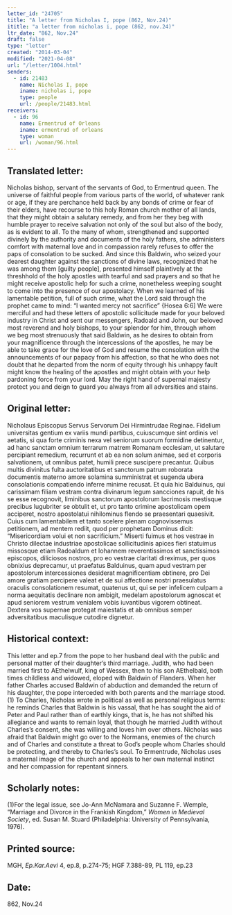```yaml
---
letter_id: "24705"
title: "A letter from Nicholas I, pope (862, Nov.24)"
ititle: "a letter from nicholas i, pope (862, nov.24)"
ltr_date: "862, Nov.24"
draft: false
type: "letter"
created: "2014-03-04"
modified: "2021-04-08"
url: "/letter/1004.html"
senders:
  - id: 21483
    name: Nicholas I, pope
    iname: nicholas i, pope
    type: people
    url: /people/21483.html
receivers:
  - id: 96
    name: Ermentrud of Orleans
    iname: ermentrud of orleans
    type: woman
    url: /woman/96.html
---
```

<h2> Translated letter:</h2><p>Nicholas bishop, servant of the servants of God, to Ermentrud queen. The universe of faithful people from various parts of the world, of whatever rank or age, if they are perchance held back by any bonds of crime or fear of their elders, have recourse to this holy Roman church mother of all lands, that they might obtain a salutary remedy, and from her they beg with humble prayer to receive salvation not only of the soul but also of the body, as is evident to all. To the many of whom, strengthened and supported divinely by the authority and documents of the holy fathers, she administers comfort with maternal love and in compassion rarely refuses to offer the paps of consolation to be sucked. And since this Baldwin, who seized your dearest daughter against the sanctions of divine laws, recognized that he was among them [guilty people], presented himself plaintively at the threshhold of the holy apostles with tearful and sad prayers and so that he might receive apostolic help for such a crime, nonetheless weeping sought to come into the presence of our apostolacy. When we learned of his lamentable petition, full of such crime, what the Lord said through the prophet came to mind: “I wanted mercy not sacrifice” {Hosea 6:6] We were merciful and had these letters of apostolic sollicitude made for your beloved industry in Christ and sent our messengers, Radoald and John, our beloved most reverend and holy bishops, to your splendor for him, through whom we beg most strenuously that said Baldwin, as he desires to obtain from your magnificence through the intercessions of the apostles, he may be able to take grace for the love of God and resume the consolation with the announcements of our papacy from his affection, so that he who does not doubt that he departed from the norm of equity through his unhappy fault might know the healing of the apostles and might obtain with your help pardoning force from your lord. May the right hand of supernal majesty protect you and deign to guard you always from all adversities and stains.</p><h2 class="mt-4"> Original letter:</h2>Nicholaus Episcopus Servus Servorum Dei Hirmintrudae Reginae.
Fidelium universitas gentium ex variis mundi partibus, cuiuscumque sint ordinis vel aetatis, si qua forte criminis nexa vel seniorum suorum formidine detinentur, ad hanc sanctam omnium terrarum matrem Romanam ecclesiam, ut salutare percipiant remedium, recurrunt et ab ea non solum animae, sed et corporis salvationem, ut omnibus patet, humili prece suscipere precantur.  Quibus multis divinitus fulta auctoritatibus et sanctorum patrum roborata documentis materno amore solamina sumministrat et sugenda ubera consolationis compatiendo inferre minime recusat.  Et quia hic Balduinus, qui carissimam filiam vestram contra divinarum legum sancciones rapuit, de his se esse recognovit, liminibus sanctorum apostolorum lacrimosis mestisque precibus lugubriter se obtulit et, ut pro tanto crimine apostolicam opem acciperet, nostro apostolatui nihilominus flendo se praesentari quaesivit.  Cuius cum lamentabilem et tanto scelere plenam cognovissemus petitionem, ad mentem rediit, quod per prophetam Dominus dicit:  “Misericordiam volui et non sacrificium.”  Miserti fuimus et hos vestrae in Christo dilectae industriae apostolicae sollicitudinis apices fieri statuimus missosque etiam Radoaldum et Iohannem reverentissimos et sanctissimos episcopos, diliciosos nostros, pro eo vestrae claritati direximus, per quos obnixius deprecamur, ut praefatus Balduinus, quam apud vestram per apostolorum intercessiones desiderat magnificentiam obtinere, pro Dei amore gratiam percipere valeat et de sui affectione nostri praesulatus oraculis consolationem resumat, quatenus ut, qui se per infelicem culpam a norma aequitatis declinare non ambigit, medelam apostolorum agnoscat et apud seniorem vestrum venialem vobis iuvantibus vigorem obtineat.  Dextera vos supernae protegat maiestatis et ab omnibus semper adversitatibus maculisque cutodire dignetur.
<h2 class="mt-4"> Historical context:</h2><p>This letter and ep.7 from the pope to her husband deal with the public and personal matter of their daughter’s third marriage. Judith, who had been married first to AEthelwulf, king of Wessex, then to his son AEthelbald, both times childless and widowed, eloped with Baldwin of Flanders. When her father Charles accused Baldwin of abduction and demanded the return of his daughter, the pope interceded with both parents and the marriage stood.(1) To Charles, Nicholas wrote in political as well as personal religious terms: he reminds Charles that Baldwin is his vassal, that he has sought the aid of Peter and Paul rather than of earthly kings, that is, he has not shifted his allegiance and wants to remain loyal, that though he married Judith without Charles’s consent, she was willing and loves him over others. Nicholas was afraid that Baldwin might go over to the Normans, enemies of the church and of Charles and constitute a threat to God’s people whom Charles should be protecting, and thereby to Charles’s soul. To Ermentrude, Nicholas uses a maternal image of the church and appeals to her own maternal instinct and her compassion for repentant sinners.</p><h2 class="mt-4"> Scholarly notes:</h2><p>(1)For the legal issue, see Jo-Ann McNamara and Suzanne F. Wemple, “Marriage and Divorce in the Frankish Kingdom,” <em>Women in Medieval Society</em>, ed. Susan M. Stuard (Philadelphia: University of Pennsylvania, 1976).</p><h2 class="mt-4"> Printed source:</h2><p>MGH, <em>Ep.Kar.Aevi</em> 4, ep.8, p.274-75; HGF 7.388-89, PL 119, ep.23</p><h2 class="mt-4"> Date:</h2>862, Nov.24